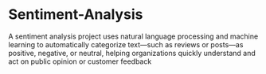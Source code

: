 # Sentiment-Analysis
A sentiment analysis project uses natural language processing and machine learning to automatically categorize text—such as reviews or posts—as positive, negative, or neutral, helping organizations quickly understand and act on public opinion or customer feedback

